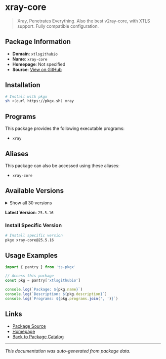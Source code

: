 # xray-core

> Xray, Penetrates Everything. Also the best v2ray-core, with XTLS support. Fully compatible configuration.

## Package Information

- **Domain**: `xtlsgithubio`
- **Name**: `xray-core`
- **Homepage**: Not specified
- **Source**: [View on GitHub](https://github.com/pkgxdev/pantry/tree/main/projects/xtls.github.io/package.yml)

## Installation

```bash
# Install with pkgx
sh <(curl https://pkgx.sh) xray
```

## Programs

This package provides the following executable programs:

- `xray`

## Aliases

This package can also be accessed using these aliases:

- `xray-core`

## Available Versions

<details>
<summary>Show all 30 versions</summary>

- `25.5.16`, `25.4.30`, `25.3.6`, `25.2.21`, `25.1.30`
- `24.12.31`, `24.12.18`, `24.11.30`, `24.11.21`, `24.11.11`
- `24.11.5`, `24.10.31`, `24.9.30`, `1.8.24`, `1.8.23`
- `1.8.21`, `1.8.20`, `1.8.19`, `1.8.18`, `1.8.17`
- `1.8.16`, `1.8.15`, `1.8.13`, `1.8.12`, `1.8.11`
- `1.8.10`, `1.8.9`, `1.8.8`, `1.8.7`, `1.8.6`

</details>

**Latest Version**: `25.5.16`

### Install Specific Version

```bash
# Install specific version
pkgx xray-core@25.5.16
```

## Usage Examples

```typescript
import { pantry } from 'ts-pkgx'

// Access this package
const pkg = pantry['xtlsgithubio']

console.log(`Package: ${pkg.name}`)
console.log(`Description: ${pkg.description}`)
console.log(`Programs: ${pkg.programs.join(', ')}`)
```

## Links

- [Package Source](https://github.com/pkgxdev/pantry/tree/main/projects/xtls.github.io/package.yml)
- [Homepage](#)
- [Back to Package Catalog](../package-catalog.md)

---

*This documentation was auto-generated from package data.*
